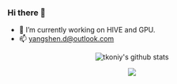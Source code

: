 ### Hi there 👋
- 🔭 I’m currently working on HIVE and GPU.
- 📫 yangshen.d@outlook.com

<p align="center">
<img align="center" src="https://github-readme-stats.vercel.app/api?username=tkoniy&show_icons=true&include_all_commits=false&count_private=true&theme=dracula&hide_border=true" alt="tkoniy's github stats" />
</p>
<p align="center">
<img align="center" src="http://github-readme-streak-stats.herokuapp.com?user=TKONIY&theme=dracula&date_format=M%20j%5B%2C%20Y%5D" />
</p>
<!--
**TKONIY/TKONIY** is a ✨ _special_ ✨ repository because its `README.md` (this file) appears on your GitHub profile.

Here are some ideas to get you started:

- 🔭 I’m currently working on ...
- 🌱 I’m currently learning ...
- 👯 I’m looking to collaborate on ...
- 🤔 I’m looking for help with ...
- 💬 Ask me about ...
- 😄 Pronouns: ...
- ⚡ Fun fact: ...
-->
